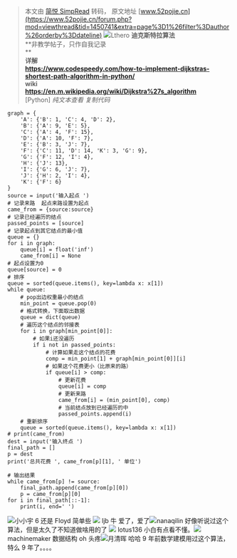 > 本文由 [简悦 SimpRead](http://ksria.com/simpread/) 转码， 原文地址 [www.52pojie.cn](https://www.52pojie.cn/forum.php?mod=viewthread&tid=1450741&extra=page%3D1%26filter%3Dauthor%26orderby%3Ddateline) ![](https://avatar.52pojie.cn/data/avatar/001/38/02/63_avatar_middle.jpg)Lthero  **迪克斯特拉算法**  
**非教学帖子，只作自我记录  
**  
**详解**  
**https://www.codespeedy.com/how-to-implement-dijkstras-shortest-path-algorithm-in-python/**  
**wiki**  
**https://en.m.wikipedia.org/wiki/Dijkstra%27s_algorithm**  
[Python] _纯文本查看_ _复制代码_

```
graph = {
    'A': {'B': 1, 'C': 4, 'D': 2},
    'B': {'A': 9, 'E': 5},
    'C': {'A': 4, 'F': 15},
    'D': {'A': 10, 'F': 7},
    'E': {'B': 3, 'J': 7},
    'F': {'C': 11, 'D': 14, 'K': 3, 'G': 9},
    'G': {'F': 12, 'I': 4},
    'H': {'J': 13},
    'I': {'G': 6, 'J': 7},
    'J': {'H': 2, 'I': 4},
    'K': {'F': 6}
}
source = input('输入起点 ')
# 记录来路  起点来路设置为起点
came_from = {source:source}
# 记录已经遍历的结点
passed_points = [source]
# 记录起点到其它结点的最小值
queue = {}
for i in graph:
    queue[i] = float('inf')
    came_from[i] = None
# 起点设置为0
queue[source] = 0
# 排序
queue = sorted(queue.items(), key=lambda x: x[1])
while queue:
    # pop出边权重最小的结点
    min_point = queue.pop(0)
    # 格式转换，下面取出数据
    queue = dict(queue)
    # 遍历这个结点的邻接表
    for i in graph[min_point[0]]:
        # 如果i还没遍历
        if i not in passed_points:
            # 计算如果走这个结点的花费
            comp = min_point[1] + graph[min_point[0]][i]
            # 如果这个花费更小（比原来的路）
            if queue[i] > comp:
                # 更新花费
                queue[i] = comp
                # 更新来路
                came_from[i] = (min_point[0], comp)
                # 当前结点放到已经遍历的中
                passed_points.append(i)
    # 重新排序
    queue = sorted(queue.items(), key=lambda x: x[1])
# print(came_from)
dest = input('输入终点 ')
final_path = []
p = dest
print('总共花费 ', came_from[p][1], ' 单位')
 
# 输出结果
while came_from[p] != source:
    final_path.append(came_from[p][0])
    p = came_from[p][0]
for i in final_path[::-1]:
    print(i, end=' ')
```

![](https://www.52pojie.cn/uc_server/images/noavatar_middle.gif)小小宇 6  还是 Floyd 简单些 ![](https://www.52pojie.cn/uc_server/images/noavatar_middle.gif) ljb 牛 爱了，爱了![](https://www.52pojie.cn/uc_server/images/noavatar_middle.gif)nanaqilin  好像听说过这个算法，但是太久了不知道做啥用的了 ![](https://www.52pojie.cn/uc_server/images/noavatar_middle.gif) lotus136 小白有点看不懂。![](https://www.52pojie.cn/uc_server/images/noavatar_middle.gif)machinemaker  数据结构 oh 头疼![](https://www.52pojie.cn/uc_server/images/noavatar_middle.gif)月清晖  哈哈 9 年前数学建模用过这个算法，特么 9 年了。。。。